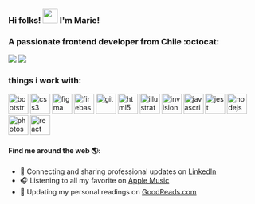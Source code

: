 ### Hi folks! <img src="https://raw.githubusercontent.com/iampavangandhi/iampavangandhi/master/gifs/Hi.gif" width="30px"> I'm Marie!
<h3 align="left"> A passionate frontend developer from Chile :octocat: </h3>

<!--
**MariaJoseGarrido/MariaJoseGarrido** is a ✨ _special_ ✨ repository because its `README.md` (this file) appears on your GitHub profile.

Here are some ideas to get you started:

- 🔭 I’m currently working on ... 
- 🌱 I’m currently learning ...
- 👯 I’m looking to collaborate on ...
- 🤔 I’m looking for help with ...
- 💬 Ask me about ...
- 📫 How to reach me: mjgarrido.h@gmail.com
- 😄 Pronouns: ...
- ⚡ Fun fact: ...
-->
<p align = "left">
  <img src = "https://github-readme-stats.vercel.app/api?username=mariajosegarrido&show_icons=true&theme=dracula">
  <img src = "https://github-readme-stats.vercel.app/api/top-langs/?username=mariajosegarrido&layout=compact">
</p>

<h3 align="left"> things i work with: </h3>

<p align="left">
<img src="https://upload.wikimedia.org/wikipedia/commons/b/b2/Bootstrap_logo.svg" alt="bootstrap" width="40" height="40"/> 
<img src="http://lineadecodigo.com/wp-content/uploads/2014/04/css.png" alt="css3" width="40" height="40"/> 
<img src="https://www.vectorlogo.zone/logos/figma/figma-icon.svg" alt="figma" width="40" height="40"/> 
<img src="https://www.vectorlogo.zone/logos/firebase/firebase-icon.svg" alt="firebase" width="40" height="40"/> 
<img src="https://www.vectorlogo.zone/logos/git-scm/git-scm-icon.svg" alt="git" width="40" height="40"/> 
<img src="https://www.stickpng.com/es/img/iconos-logotipos-emojis/companias-technologicas/logo-html5" alt="html5" width="40" height="40"/> 
<img src="https://www.vectorlogo.zone/logos/adobe_illustrator/adobe_illustrator-icon.svg" alt="illustrator" width="40" height="40"/> 
<img src="https://www.vectorlogo.zone/logos/invisionapp/invisionapp-icon.svg" alt="invision" width="40" height="40"/> 
<img src="https://upload.wikimedia.org/wikipedia/commons/9/99/Unofficial_JavaScript_logo_2.svg" alt="javascript" width="40" height="40"/> 
<img src="https://i.ibb.co/Yj6p14L/jest.png" alt="jest" width="40" height="40"/> 
<img src="https://upload.wikimedia.org/wikipedia/commons/thumb/d/d9/Node.js_logo.svg/1280px-Node.js_logo.svg.png" alt="nodejs" width="40" height="40"/> 
<img src="https://logodownload.org/wp-content/uploads/2019/10/photoshop-logo-0.png" alt="photoshop" width="40" height="40"/> 
<img src="https://cdn4.iconfinder.com/data/icons/logos-3/600/React.js_logo-512.png" alt="react" width="40" height="40"/> </p>

#### Find me around the web 🌎:
- 💼  Connecting and sharing professional updates on <a href="https://www.linkedin.com/in/mariegarrido">LinkedIn</a>
- 🎧  Listening to all my favorite on <a href="https://music.apple.com/profile/stellarmariie">Apple Music</a>
- 📖  Updating my personal readings on <a href="https://www.goodreads.com/stellar_mariie">GoodReads.com</a>

